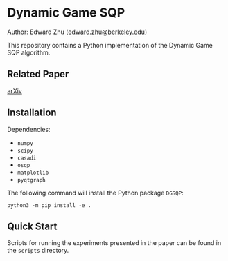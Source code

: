 # Dynamic Game SQP

Author: Edward Zhu (edward.zhu@berkeley.edu)

This repository contains a Python implementation of the Dynamic Game SQP algorithm.

## Related Paper
[arXiv]()

## Installation
Dependencies:
- `numpy`
- `scipy`
- `casadi`
- `osqp`
- `matplotlib`
- `pyqtgraph`

The following command will install the Python package `DGSQP`:
```
python3 -m pip install -e .
```

## Quick Start
Scripts for running the experiments presented in the paper can be found in the `scripts` directory.
